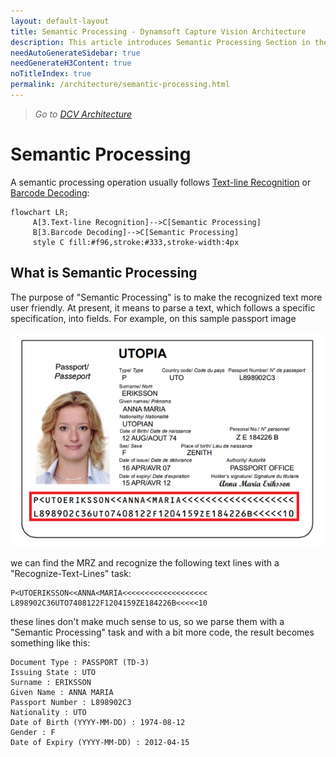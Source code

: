 ```yaml
---
layout: default-layout
title: Semantic Processing - Dynamsoft Capture Vision Architecture
description: This article introduces Semantic Processing Section in the Dynamsoft Capture Vision architecture.
needAutoGenerateSidebar: true
needGenerateH3Content: true
noTitleIndex: true
permalink: /architecture/semantic-processing.html
---
```


> *Go to [DCV Architecture](index.md)*

# Semantic Processing

A semantic processing operation usually follows [Text-line Recognition](image-processing/textline-recognition.md) or [Barcode Decoding](image-processing/barcode-decoding.md):

```mermaid
flowchart LR;
     A[3.Text-line Recognition]-->C[Semantic Processing]
     B[3.Barcode Decoding]-->C[Semantic Processing]
     style C fill:#f96,stroke:#333,stroke-width:4px
```

## What is Semantic Processing

The purpose of "Semantic Processing" is to make the recognized text more user friendly. At present, it means to parse a text, which follows a specific specification, into fields. For example, on this sample passport image

![semantic-processing-sample image](assets/semantic-processing-sample.png)

we can find the MRZ and recognize the following text lines with a "Recognize-Text-Lines" task:

```text
P<UTOERIKSSON<<ANNA<MARIA<<<<<<<<<<<<<<<<<<<
L898902C36UTO7408122F1204159ZE184226B<<<<<10
```

these lines don't make much sense to us, so we parse them with a "Semantic Processing" task and with a bit more code, the result becomes something like this:

```text
Document Type : PASSPORT (TD-3)
Issuing State : UTO
Surname : ERIKSSON
Given Name : ANNA MARIA
Passport Number : L898902C3
Nationality : UTO
Date of Birth (YYYY-MM-DD) : 1974-08-12
Gender : F
Date of Expiry (YYYY-MM-DD) : 2012-04-15
```
